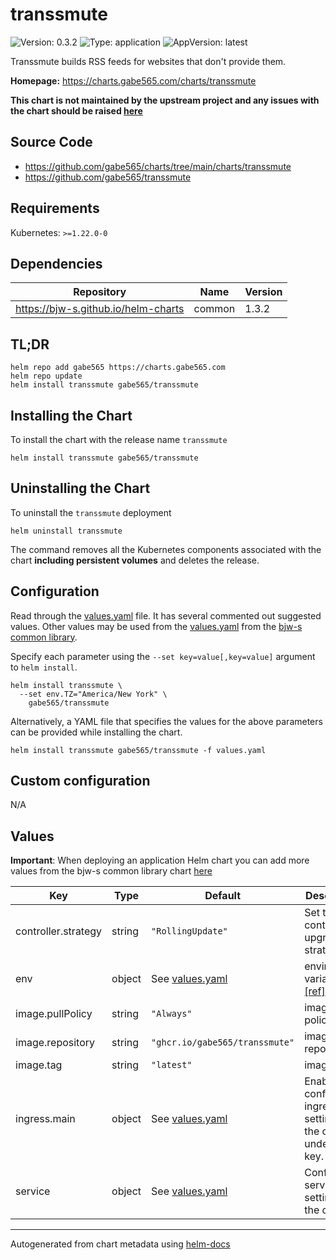 # transsmute

![Version: 0.3.2](https://img.shields.io/badge/Version-0.3.2-informational?style=flat)
![Type: application](https://img.shields.io/badge/Type-application-informational?style=flat)
![AppVersion: latest](https://img.shields.io/badge/AppVersion-latest-informational?style=flat)

Transsmute builds RSS feeds for websites that don't provide them.

**Homepage:** <https://charts.gabe565.com/charts/transsmute>

**This chart is not maintained by the upstream project and any issues with the chart should be raised [here](https://github.com/gabe565/charts/issues/new)**

## Source Code

* <https://github.com/gabe565/charts/tree/main/charts/transsmute>
* <https://github.com/gabe565/transsmute>

## Requirements

Kubernetes: `>=1.22.0-0`

## Dependencies

| Repository | Name | Version |
|------------|------|---------|
| <https://bjw-s.github.io/helm-charts> | common | 1.3.2 |

## TL;DR

```console
helm repo add gabe565 https://charts.gabe565.com
helm repo update
helm install transsmute gabe565/transsmute
```

## Installing the Chart

To install the chart with the release name `transsmute`

```console
helm install transsmute gabe565/transsmute
```

## Uninstalling the Chart

To uninstall the `transsmute` deployment

```console
helm uninstall transsmute
```

The command removes all the Kubernetes components associated with the chart **including persistent volumes** and deletes the release.

## Configuration

Read through the [values.yaml](./values.yaml) file. It has several commented out suggested values.
Other values may be used from the [values.yaml](https://github.com/bjw-s/helm-charts/tree/main/charts/library/common/values.yaml) from the [bjw-s common library](https://github.com/bjw-s/helm-charts/tree/main/charts/library/common).

Specify each parameter using the `--set key=value[,key=value]` argument to `helm install`.

```console
helm install transsmute \
  --set env.TZ="America/New York" \
    gabe565/transsmute
```

Alternatively, a YAML file that specifies the values for the above parameters can be provided while installing the chart.

```console
helm install transsmute gabe565/transsmute -f values.yaml
```

## Custom configuration

N/A

## Values

**Important**: When deploying an application Helm chart you can add more values from the bjw-s common library chart [here](https://github.com/bjw-s/helm-charts/tree/main/charts/library/common)

| Key | Type | Default | Description |
|-----|------|---------|-------------|
| controller.strategy | string | `"RollingUpdate"` | Set the controller upgrade strategy |
| env | object | See [values.yaml](./values.yaml) | environment variables. [[ref]](https://github.com/gabe565/transsmute#configuration) |
| image.pullPolicy | string | `"Always"` | image pull policy |
| image.repository | string | `"ghcr.io/gabe565/transsmute"` | image repository |
| image.tag | string | `"latest"` | image tag |
| ingress.main | object | See [values.yaml](./values.yaml) | Enable and configure ingress settings for the chart under this key. |
| service | object | See [values.yaml](./values.yaml) | Configures service settings for the chart. |

---
Autogenerated from chart metadata using [helm-docs](https://github.com/norwoodj/helm-docs)
